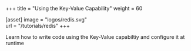 +++
title = "Using the Key-Value Capability"
weight = 60


[asset]
  image = "logos/redis.svg"  
  url = "/tutorials/redis"
+++

Learn how to write code using the Key-Value capabiltiy and configure it at runtime